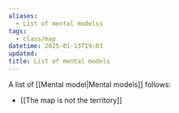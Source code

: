 ```yaml
---
aliases:
  - List of mental modelss
tags:
  - class/map
datetime: 2025-01-13T19:03
updated: 
title: List of mental models
---
```

A list of [[Mental model|Mental models]] follows:

- [[The map is not the territory]]